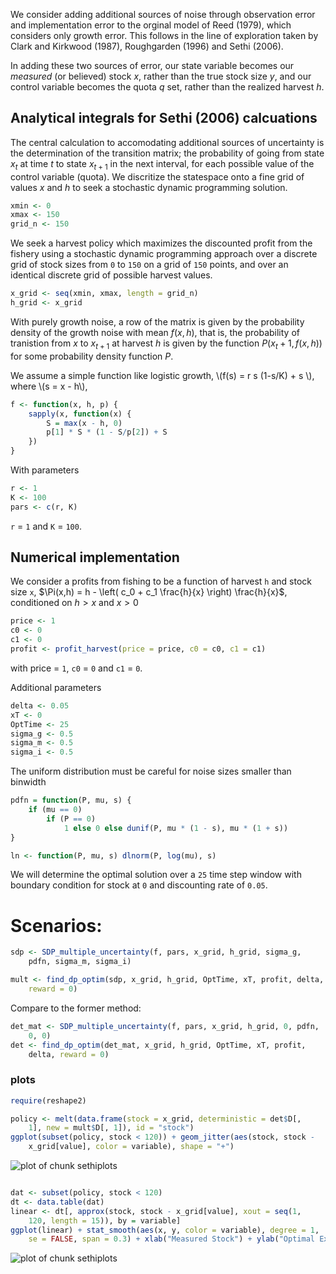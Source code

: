 







We consider adding additional sources of noise through observation error and implementation error to the orginal model of Reed (1979), which considers only growth error.  This follows in the line of exploration taken by Clark and Kirkwood (1987), Roughgarden (1996) and Sethi (2006). 

In adding these two sources of error, our state variable becomes our *measured* (or believed) stock $x$, rather than the true stock size $y$, and our control variable becomes the quota $q$ set, rather than the realized harvest $h$.  

## Analytical integrals for Sethi (2006) calcuations

The central calculation to accomodating additional sources of uncertainty is the determination of the transition matrix; the probability of going from state $x_t$ at time $t$ to state $x_{t+1}$ in the next interval, for each possible value of the control variable (quota).  We discritize the statespace onto a fine grid of values $x$ and $h$ to seek a stochastic dynamic programming solution.  



```r
xmin <- 0
xmax <- 150
grid_n <- 150
```


We seek a harvest policy which maximizes the discounted profit from the fishery using a stochastic dynamic programming approach over a discrete grid of stock sizes from `0` to `150` on a grid of `150` points, and over an identical discrete grid of possible harvest values.  



```r
x_grid <- seq(xmin, xmax, length = grid_n)
h_grid <- x_grid
```



With purely growth noise, a row of the matrix is given by the probability density of the growth noise with mean $f(x,h)$, that is, the probability of tranistion from $x$ to $x_{t+1}$ at harvest $h$ is given by the function $P(x_t+1, f(x,h))$ for some probability density function $P$. 



We assume a simple function like logistic growth, \\(f(s) = r s (1-s/K) + s \\), where \\(s = x - h\\),


```r
f <- function(x, h, p) {
    sapply(x, function(x) {
        S = max(x - h, 0)
        p[1] * S * (1 - S/p[2]) + S
    })
}
```


With parameters 


```r
r <- 1
K <- 100
pars <- c(r, K)
```


`r` = `1` and `K` = `100`.


## Numerical implementation


We consider a profits from fishing to be a function of harvest `h` and stock size `x`,  $\Pi(x,h) = h - \left( c_0  + c_1 \frac{h}{x} \right) \frac{h}{x}$, conditioned on $h > x$ and $x > 0$


```r
price <- 1
c0 <- 0
c1 <- 0
profit <- profit_harvest(price = price, c0 = c0, c1 = c1)
```


with price = `1`, `c0` = `0` and `c1` = `0`. 


Additional parameters


```r
delta <- 0.05
xT <- 0
OptTime <- 25
sigma_g <- 0.5
sigma_m <- 0.5
sigma_i <- 0.5
```



The uniform distribution must be careful for noise sizes smaller than binwidth


```r
pdfn = function(P, mu, s) {
    if (mu == 0) 
        if (P == 0) 
            1 else 0 else dunif(P, mu * (1 - s), mu * (1 + s))
}

ln <- function(P, mu, s) dlnorm(P, log(mu), s)
```


We will determine the optimal solution over a `25` time step window with boundary condition for stock at `0` and discounting rate of `0.05`.  

# Scenarios: 



```r
sdp <- SDP_multiple_uncertainty(f, pars, x_grid, h_grid, sigma_g, 
    pdfn, sigma_m, sigma_i)
```



```r
mult <- find_dp_optim(sdp, x_grid, h_grid, OptTime, xT, profit, delta, 
    reward = 0)
```


Compare to the former method:


```r
det_mat <- SDP_multiple_uncertainty(f, pars, x_grid, h_grid, 0, pdfn, 
    0, 0)
det <- find_dp_optim(det_mat, x_grid, h_grid, OptTime, xT, profit, 
    delta, reward = 0)
```




### plots




```r
require(reshape2)

policy <- melt(data.frame(stock = x_grid, deterministic = det$D[, 
    1], new = mult$D[, 1]), id = "stock")
ggplot(subset(policy, stock < 120)) + geom_jitter(aes(stock, stock - 
    x_grid[value], color = variable), shape = "+")
```

![plot of chunk sethiplots](figure/sethiplots1.png) 

```r

dat <- subset(policy, stock < 120)
dt <- data.table(dat)
linear <- dt[, approx(stock, stock - x_grid[value], xout = seq(1, 
    120, length = 15)), by = variable]
ggplot(linear) + stat_smooth(aes(x, y, color = variable), degree = 1, 
    se = FALSE, span = 0.3) + xlab("Measured Stock") + ylab("Optimal Expected Escapement")
```

![plot of chunk sethiplots](figure/sethiplots2.png) 


